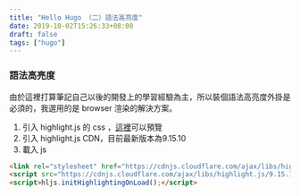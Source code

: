 ```yaml
---
title: "Hello Hugo （二）語法高亮度"
date: 2019-10-02T15:26:33+08:00
draft: false
tags: ["hugo"]
---
```

### 語法高亮度

由於這裡打算筆記自己以後的開發上的學習經驗為主，所以裝個語法高亮度外掛是必須的，我選用的是 browser 渲染的解決方案。

1. 引入 highlight.js 的 css ，[這裡](https://highlightjs.org/static/demo/)可以預覽
2. 引入 highlight.js CDN，目前最新版本為9.15.10
3. 載入 js

```html
<link rel="stylesheet" href="https://cdnjs.cloudflare.com/ajax/libs/highlight.js/9.15.10/styles/monokai-sublime.min.css">
<script src="https://cdnjs.cloudflare.com/ajax/libs/highlight.js/9.15.10/highlight.min.js"></script>
<script>hljs.initHighlightingOnLoad();</script>
```